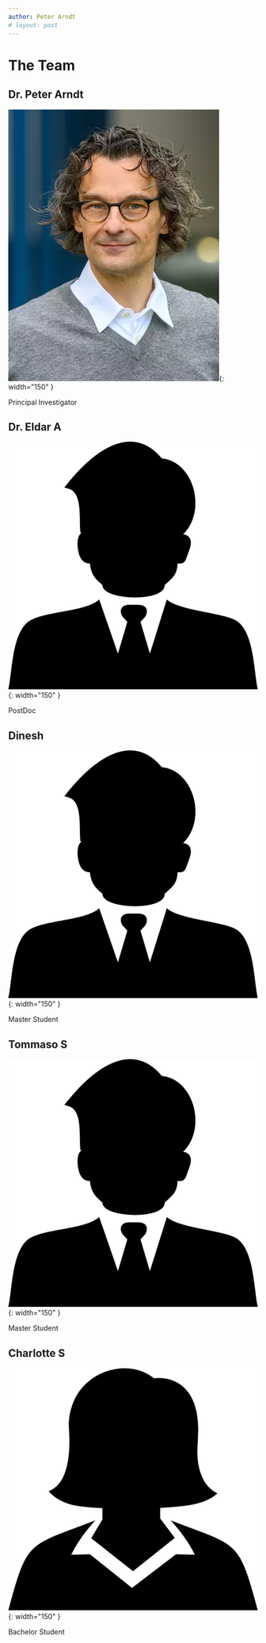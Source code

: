```yaml
---
author: Peter Arndt
# layout: post
---
```


# The Team

## Dr. Peter Arndt
![Peter Arndt](assets/dr_peter_arndt.webp){: width="150" }

Principal Investigator

## Dr. Eldar A
![Male](assets/male-employee-icon.png){: width="150" }

PostDoc

## Dinesh
![Male](assets/male-employee-icon.png){: width="150" }

Master Student

## Tommaso S
![Male](assets/male-employee-icon.png){: width="150" }

Master Student

## Charlotte S
![Male](assets/female-employee-icon.png){: width="150" }

Bachelor Student


